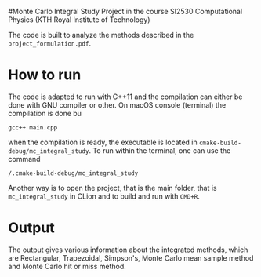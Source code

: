 #Monte Carlo Integral Study
Project in the course SI2530 Computational Physics (KTH Royal Institute of Technology)


The code is built to analyze the methods described in the ```project_formulation.pdf```.

# How to run

The code is adapted to run with C++11 and the compilation can either be done with GNU compiler or other. On macOS console (terminal) the compilation is done bu

    gcc++ main.cpp
 
 when the compilation is ready, the executable is located in ```cmake-build-debug/mc_integral_study```. To run within
 the terminal, one can use the command
 
    /.cmake-build-debug/mc_integral_study
    
 Another way is to open the project, that is the main folder, that is ```mc_integral_study``` in CLion and to build
 and run with ```CMD+R```.


# Output

The output gives various information about the integrated methods, which are Rectangular, Trapezoidal, Simpson's, Monte
Carlo mean sample method and Monte Carlo hit or miss method.